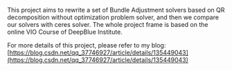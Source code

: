 This project aims to rewrite a set of Bundle Adjustment solvers based on QR decomposition without optimization problem solver, and then we compare our solvers with ceres solver. The whole project frame is based on the online VIO Course of DeepBlue Institute.

For more details of this project, please refer to my blog: [https://blog.csdn.net/qq_37746927/article/details/135449043](https://blog.csdn.net/qq_37746927/article/details/135449043)